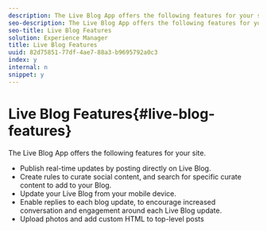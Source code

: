 ```yaml
---
description: The Live Blog App offers the following features for your site.
seo-description: The Live Blog App offers the following features for your site.
seo-title: Live Blog Features
solution: Experience Manager
title: Live Blog Features
uuid: 82d75851-77df-4ae7-88a3-b9695792a0c3
index: y
internal: n
snippet: y
---
```


# Live Blog Features{#live-blog-features}

The Live Blog App offers the following features for your site.

<a id="section_xbc_kyf_sy"></a>

* Publish real-time updates by posting directly on Live Blog.
* Create rules to curate social content, and search for specific curate content to add to your Blog.
* Update your Live Blog from your mobile device.
* Enable replies to each blog update, to encourage increased conversation and engagement around each Live Blog update.
* Upload photos and add custom HTML to top-level posts

